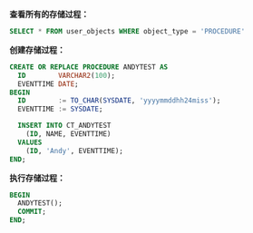 
**查看所有的存储过程：**

```sql
SELECT * FROM user_objects WHERE object_type = 'PROCEDURE'
```

**创建存储过程：**

```sql
CREATE OR REPLACE PROCEDURE ANDYTEST AS
  ID        VARCHAR2(100);
  EVENTTIME DATE;
BEGIN
  ID        := TO_CHAR(SYSDATE, 'yyyymmddhh24miss');
  EVENTTIME := SYSDATE;

  INSERT INTO CT_ANDYTEST
    (ID, NAME, EVENTTIME)
  VALUES
    (ID, 'Andy', EVENTTIME);
END;
```

**执行存储过程：**

```sql
BEGIN
  ANDYTEST();
  COMMIT;
END;
```